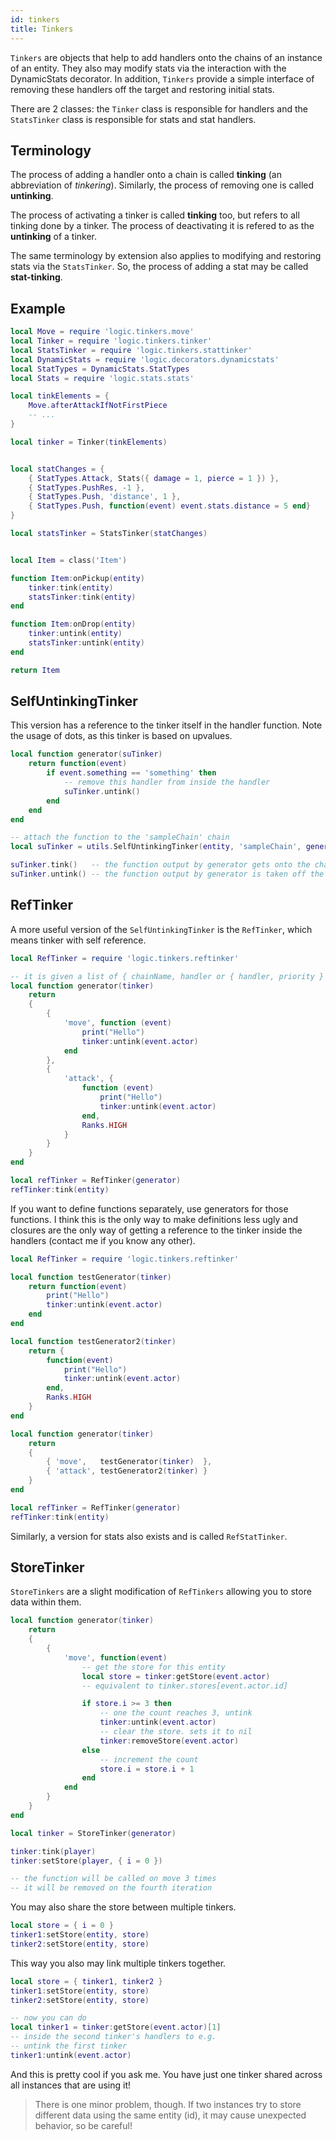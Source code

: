 ```yaml
---
id: tinkers
title: Tinkers
---
```


`Tinkers` are objects that help to add handlers onto the chains of an instance of an entity. They also may modify stats via the interaction with the DynamicStats decorator. In addition, `Tinkers` provide a simple interface of removing these handlers off the target and restoring initial stats.

There are 2 classes: the `Tinker` class is responsible for handlers and the `StatsTinker` class is responsible for stats and stat handlers.

## Terminology

The process of adding a handler onto a chain is called **tinking** (an abbreviation of *tinkering*). Similarly, the process of removing one is called **untinking**.

The process of activating a tinker is called **tinking** too, but refers to all tinking done by a tinker. The process of deactivating it is refered to as the **untinking** of a tinker.

The same terminology by extension also applies to modifying and restoring stats via the `StatsTinker`. So, the process of adding a stat may be called **stat-tinking**.

## Example
```lua
local Move = require 'logic.tinkers.move'
local Tinker = require 'logic.tinkers.tinker'
local StatsTinker = require 'logic.tinkers.stattinker'
local DynamicStats = require 'logic.decorators.dynamicstats'
local StatTypes = DynamicStats.StatTypes
local Stats = require 'logic.stats.stats'

local tinkElements = {
    Move.afterAttackIfNotFirstPiece
    -- ...
}

local tinker = Tinker(tinkElements)


local statChanges = {
    { StatTypes.Attack, Stats({ damage = 1, pierce = 1 }) },
    { StatTypes.PushRes, -1 },
    { StatTypes.Push, 'distance', 1 },
    { StatTypes.Push, function(event) event.stats.distance = 5 end}
}

local statsTinker = StatsTinker(statChanges)


local Item = class('Item')

function Item:onPickup(entity)
    tinker:tink(entity)
    statsTinker:tink(entity)
end

function Item:onDrop(entity)
    tinker:untink(entity)
    statsTinker:untink(entity)
end

return Item
```

## SelfUntinkingTinker

This version has a reference to the tinker itself in the handler function. Note the usage of dots, as this tinker is based on upvalues.

```lua
local function generator(suTinker)
    return function(event)
        if event.something == 'something' then
            -- remove this handler from inside the handler
            suTinker.untink()
        end
    end
end

-- attach the function to the 'sampleChain' chain
local suTinker = utils.SelfUntinkingTinker(entity, 'sampleChain', generator)

suTinker.tink()   -- the function output by generator gets onto the chain
suTinker.untink() -- the function output by generator is taken off the chain
```

## RefTinker

A more useful version of the `SelfUntinkingTinker` is the `RefTinker`, which means tinker with self reference.

```lua
local RefTinker = require 'logic.tinkers.reftinker'

-- it is given a list of { chainName, handler or { handler, priority } }
local function generator(tinker)
    return 
    {
        { 
            'move', function (event)
                print("Hello")
                tinker:untink(event.actor)
            end
        },
        {
            'attack', {
                function (event)
                    print("Hello")
                    tinker:untink(event.actor)
                end,
                Ranks.HIGH
            }
        }
    }
end

local refTinker = RefTinker(generator)
refTinker:tink(entity)
```

If you want to define functions separately, use generators for those functions. I think this is the only way to make definitions less ugly and closures are the only way of getting a reference to the tinker inside the handlers (contact me if you know any other).

```lua
local RefTinker = require 'logic.tinkers.reftinker'

local function testGenerator(tinker)
    return function(event)
        print("Hello")
        tinker:untink(event.actor)
    end
end

local function testGenerator2(tinker)
    return {
        function(event)
            print("Hello")
            tinker:untink(event.actor)
        end,
        Ranks.HIGH
    }
end

local function generator(tinker)
    return 
    {
        { 'move',   testGenerator(tinker)  },
        { 'attack', testGenerator2(tinker) }
    }
end

local refTinker = RefTinker(generator)
refTinker:tink(entity)
```

Similarly, a version for stats also exists and is called `RefStatTinker`.


## StoreTinker

`StoreTinkers` are a slight modification of `RefTinkers` allowing you to store data within them.

```lua
local function generator(tinker)
    return 
    {
        { 
            'move', function(event)
                -- get the store for this entity
                local store = tinker:getStore(event.actor)
                -- equivalent to tinker.stores[event.actor.id]

                if store.i >= 3 then
                    -- one the count reaches 3, untink
                    tinker:untink(event.actor)
                    -- clear the store. sets it to nil
                    tinker:removeStore(event.actor)
                else
                    -- increment the count
                    store.i = store.i + 1
                end
            end
        }
    }
end

local tinker = StoreTinker(generator)

tinker:tink(player)
tinker:setStore(player, { i = 0 })

-- the function will be called on move 3 times
-- it will be removed on the fourth iteration
```

You may also share the store between multiple tinkers.
```lua
local store = { i = 0 }
tinker1:setStore(entity, store)
tinker2:setStore(entity, store)
```

This way you also may link multiple tinkers together.
```lua
local store = { tinker1, tinker2 }
tinker1:setStore(entity, store)
tinker2:setStore(entity, store)

-- now you can do
local tinker1 = tinker:getStore(event.actor)[1]
-- inside the second tinker's handlers to e.g.
-- untink the first tinker
tinker1:untink(event.actor)
```

And this is pretty cool if you ask me. You have just one tinker shared across all instances that are using it!

> There is one minor problem, though. If two instances try to store different data using the same entity (id), it may cause unexpected behavior, so be careful!